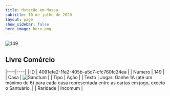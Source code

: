 ```yaml
---
title: Mutação em Massa
subtitle: 10 de julho de 2020
layout: page
show_sidebar: false
hero_image: hero.png
---
```


![149](https://cdn.keyforgegame.com/media/card_front/pt/479_149_RGXPQ6WJ9Q52_pt.png)

## Livre Comércio

|----|----|
| ID | 4091efe2-1fe2-405b-a5c7-cfc760fc24ea |
| Número | 149 |
| Casa | ![Sanctum](https://archonarcana.com/images/thumb/c/c7/Sanctum.png/22px-Sanctum.png "Santuário") |
| Tipo | Ação |
| Texto | Jogar: Ganhe 1A (até um máximo  de 6) para cada casa representada entre as cartas em jogo, exceto o Santuário. |
| Raridade | Incomum |
